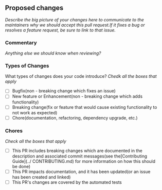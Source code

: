 ## Proposed changes

_Describe the big picture of your changes here to communicate to the maintainers why we should accept this pull request.If it fixes a bug or resolves a feature request, be sure to link to that issue._

### Commentary

_Anything else we should know when reviewing?_

### Types of Changes

What types of changes does your code introduce? _Chedk all the boxes that apply_

- [ ] Bugfix(non - breaking change which fixes an issue)
- [ ] New feature or Enhancement(non - breaking change which adds functionality)
- [ ] Breaking change(fix or feature that would cause existing functionality to not work as expected)
- [ ] Chore(documentation, refactoring, dependency upgrade, etc.)

### Chores

_Check all the boxes that apply_

- [ ] This PR includes breaking changes which are documented in the description and associated commit messages(see the[Contributing Guide](../ CONTRIBUTING.md) for more information on how this should be done)
- [ ] This PR impacts documentation, and it has been updated(or an issue has been created and linked)
- [ ] This PR's changes are covered by the automated tests